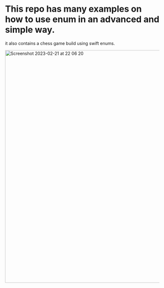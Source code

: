 # This repo has many examples on how to use enum in an advanced and simple way.

it also contains a chess game build using swift enums.

<img width="761" alt="Screenshot 2023-02-21 at 22 06 20" src="https://user-images.githubusercontent.com/22882573/220469935-e22f8045-6d14-4aa1-b047-920f1e4ab288.png">
